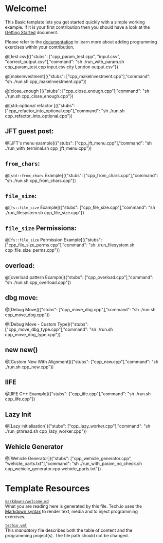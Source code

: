 # Welcome!

This Basic template lets you get started quickly with a simple working example. If it is your first contribution then you should have a look at the [Getting Started](https://tech.io/doc/getting-started-create-playground) document.


Please refer to the [documentation](https://tech.io/doc) to learn more about adding programming exercises within your contribution.

@[test csv]({"stubs": ["cpp_param_test.cpp", "input.csv", "correct_output.csv"],"command": "sh ./run_with_param.sh cpp_param_test.cpp input.csv city London output.csv"})

@[makeInvestment]({"stubs": ["cpp_makeInvestment.cpp"],"command": "sh ./run.sh cpp_makeInvestment.cpp"})

@[close_enough ]({"stubs": ["cpp_close_enough.cpp"],"command": "sh ./run.sh cpp_close_enough.cpp"})

@[std::optional refactor ]({"stubs": ["cpp_refactor_into_optional.cpp"],"command": "sh ./run.sh cpp_refactor_into_optional.cpp"})


## JFT guest post:

@[JFT's menu example]({"stubs": ["cpp_jft_menu.cpp"],"command": "sh ./run_with_terminal.sh cpp_jft_menu.cpp"})

## `from_chars`:

@[`std::from_chars` Example]({"stubs": ["cpp_from_chars.cpp"],"command": "sh ./run.sh cpp_from_chars.cpp"})

## `file_size`:

@[`fs::file_size` Example]({"stubs": ["cpp_file_size.cpp"],"command": "sh ./run_filesystem.sh cpp_file_size.cpp"})

## `file_size` Permissions:

@[`fs::file_size` Permission Example]({"stubs": ["cpp_file_size_perms.cpp"],"command": "sh ./run_filesystem.sh cpp_file_size_perms.cpp"})

## overload:

@[overload pattern Example]({"stubs": ["cpp_overload.cpp"],"command": "sh ./run.sh cpp_overload.cpp"})

## dbg move:

@[Debug Move]({"stubs": ["cpp_move_dbg.cpp"],"command": "sh ./run.sh cpp_move_dbg.cpp"})

@[Debug Move - Custom Type]({"stubs": ["cpp_move_dbg_type.cpp"],"command": "sh ./run.sh cpp_move_dbg_type.cpp"})

## new new()

@[Custom New With Alignment]({"stubs": ["cpp_new.cpp"],"command": "sh ./run.sh cpp_new.cpp"})

## IIFE

@[IIFE C++ Example]({"stubs": ["cpp_iife.cpp"],"command": "sh ./run.sh cpp_iife.cpp"})

## Lazy Init

@[Lazy initialisation]({"stubs": ["cpp_lazy_worker.cpp"],"command": "sh ./run_pthread.sh cpp_lazy_worker.cpp"})

## Wehicle Generator

@[Wehicle Generator]({"stubs": ["cpp_wehicle_generator.cpp", "wehicle_parts.txt"],"command": "sh ./run_with_param_no_check.sh cpp_wehicle_generator.cpp wehicle_parts.txt"})

# Template Resources

[`markdowns/welcome.md`](https://github.com/TechDotIO/techio-basic-template/blob/master/markdowns/welcome.md)  
What you are reading here is generated by this file. Tech.io uses the [Markdown syntax](https://tech.io/doc/reference-markdowns) to render text, media and to inject programming exercises.


[`techio.yml`](https://github.com/TechDotIO/techio-basic-template/blob/master/techio.yml)  
This *mandatory* file describes both the table of content and the programming project(s). The file path should not be changed.